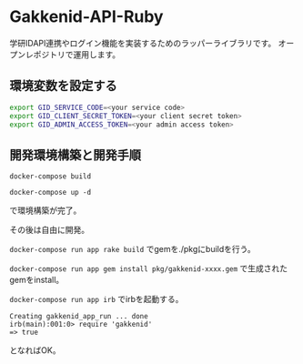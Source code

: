 # Gakkenid-API-Ruby
学研IDAPI連携やログイン機能を実装するためのラッパーライブラリです。
オープンレポジトリで運用します。

## 環境変数を設定する

```bash
export GID_SERVICE_CODE=<your service code>
export GID_CLIENT_SECRET_TOKEN=<your client secret token>
export GID_ADMIN_ACCESS_TOKEN=<your admin access token>
```

## 開発環境構築と開発手順
`docker-compose build`

`docker-compose up -d`

で環境構築が完了。

その後は自由に開発。

`docker-compose run app rake build`
でgemを./pkgにbuildを行う。

`docker-compose run app gem install pkg/gakkenid-xxxx.gem`
で生成されたgemをinstall。

`docker-compose run app irb`
でirbを起動する。

    Creating gakkenid_app_run ... done
    irb(main):001:0> require 'gakkenid'
    => true

となればOK。